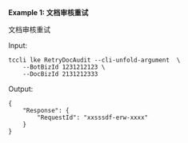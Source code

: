 **Example 1: 文档审核重试**

文档审核重试

Input: 

```
tccli lke RetryDocAudit --cli-unfold-argument  \
    --BotBizId 1231212123 \
    --DocBizId 2131212333
```

Output: 
```
{
    "Response": {
        "RequestId": "xxsssdf-erw-xxxx"
    }
}
```

